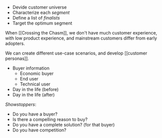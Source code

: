 - Devide customer universe
- Characterize each *segment*
- Define a list of *finalists*
- Target the optimum segment

When [[Crossing the Chasm]], we don't have much customer experience, with low product experience, and mainstream customers differ from early adopters. 

We can create different use-case scenarios, and develop [[customer personas]]. 

- Buyer information
	- Economic buyer
	- End user
	- Technical user
- Day in the life (before)
- Day in the life (after)

*Showstoppers*: 
- Do you have a buyer?
- Is there a compelling reason to buy?
- Do you have a complete solution? (for that buyer)
- Do you have competition? 